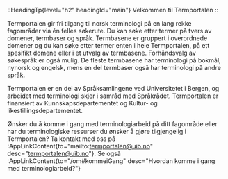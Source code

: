 ::HeadingTp{level="h2" headingId="main"}
Velkommen til Termportalen
::

Termportalen gir fri tilgang til norsk terminologi på en lang rekke
fagområder via én felles søkerute. Du kan søke etter termer på tvers
av domener, termbaser og språk. Termbasene er gruppert i overordnede
domener og du kan søke etter termer enten i hele Termportalen, på ett
spesifikt domene eller i et utvalg av termbasene. Forhåndsvalg av
søkespråk er også mulig. De fleste termbasene har terminologi på
bokmål, nynorsk og engelsk, mens en del termbaser også har terminologi
på andre språk.

Termportalen er en del av Språksamlingene ved Universitetet i Bergen,
og arbeidet med terminologi skjer i samråd med Språkrådet.
Termportalen er finansiert av Kunnskapsdepartementet og
Kultur- og likestillingsdepartementet.

Ønsker du å komme i gang med terminologiarbeid på ditt fagområde eller
har du terminologiske ressurser du ønsker å gjøre tilgjengelig i
Termportalen? Ta kontakt med oss på
:AppLinkContent{to="mailto:termportalen@uib.no"
desc="termportalen@uib.no"}. Se også :AppLinkContent{to="/om#kommeiGang"
desc="Hvordan komme i gang med terminologiarbeid?"} 
